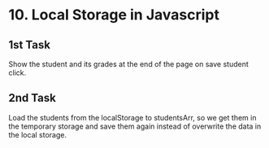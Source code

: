 # 10. Local Storage in Javascript
## 1st Task 
Show the student and its grades at the end of the page on save student click.
## 2nd Task 
Load the students from the localStorage to studentsArr, so we get them in the temporary storage and save them again instead of overwrite the data in the local storage.
